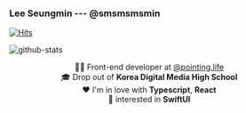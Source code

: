 ### Lee Seungmin --- @smsmsmsmin

[![Hits](https://hits.seeyoufarm.com/api/count/incr/badge.svg?url=https%3A%2F%2Fgithub.com%2Fsmsmsmsmin%2Fsmsmsmsmin)](https://hits.seeyoufarm.com)

![github-stats](https://github-readme-stats.vercel.app/api?username=smsmsmsmin&count_private=true&theme=algolia)

<div align="center" style="text-align:center">
  🧑‍💻 Front-end developer at <a href="https://pointing.life" target="_blank">@pointing.life</a> <br />
  🎓 Drop out of <strong>Korea Digital Media High School</strong> <br />
  ❤️ I'm in love with <strong>Typescript</strong>, <strong>React</strong> <br />
  👀 interested in <strong>SwiftUI</strong>
</div>
